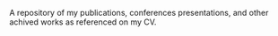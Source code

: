 A repository of my publications, conferences presentations, and other achived works as referenced on my CV.

